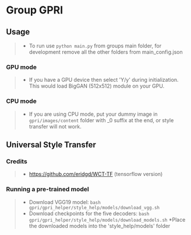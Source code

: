
# Group GPRI
## Usage
>* To run use ```python main.py``` from groups main folder, for development remove all the other folders from main_config.json
### GPU mode 
>* If you have a GPU device then select 'Y/y' during initialization. This would load BigGAN (512x512) module on your GPU.
### CPU mode
>* If you are using CPU mode, put your dummy image in  ``` gpri/images/content``` folder with _0 suffix at the end, or style transfer will not work.

## Universal Style Transfer
### Credits 
> * https://github.com/eridgd/WCT-TF (tensorflow version)
### Running a pre-trained model

> * Download VGG19 model: `bash gpri/gpri_helper/style_help/models/download_vgg.sh`
> * Download checkpoints for the five decoders: `bash gpri/gpri_helper/style_help/models/download_models.sh`
> *Place the downloaded models into the 'style_help/models' folder

